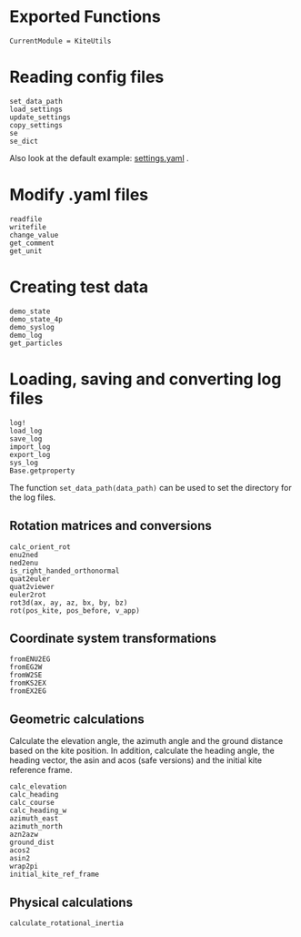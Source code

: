 # Exported Functions

```@meta
CurrentModule = KiteUtils
```

# Reading config files
```@docs
set_data_path
load_settings
update_settings
copy_settings
se
se_dict
```
Also look at the default example: [settings.yaml](https://github.com/ufechner7/KiteUtils.jl/blob/main/data/settings.yaml) .

# Modify .yaml files
```@docs
readfile
writefile
change_value
get_comment
get_unit
```

# Creating test data
```@docs
demo_state
demo_state_4p
demo_syslog
demo_log
get_particles
```

# Loading, saving and converting log files
```@docs
log!
load_log
save_log
import_log
export_log
sys_log
Base.getproperty
```
The function ```set_data_path(data_path)``` can be used to set the directory for the log files. 

## Rotation matrices and conversions
```@docs
calc_orient_rot
enu2ned
ned2enu
is_right_handed_orthonormal
quat2euler
quat2viewer
euler2rot
rot3d(ax, ay, az, bx, by, bz)
rot(pos_kite, pos_before, v_app)
```

## Coordinate system transformations
```@docs
fromENU2EG
fromEG2W
fromW2SE
fromKS2EX
fromEX2EG
```

## Geometric calculations
Calculate the elevation angle, the azimuth angle and the ground distance based on the kite position. In addition,
calculate the heading angle, the heading vector, the asin and acos (safe versions) and the initial kite reference frame.
```@docs
calc_elevation
calc_heading
calc_course
calc_heading_w
azimuth_east
azimuth_north
azn2azw
ground_dist
acos2
asin2
wrap2pi
initial_kite_ref_frame
```

## Physical calculations
```@docs
calculate_rotational_inertia
```